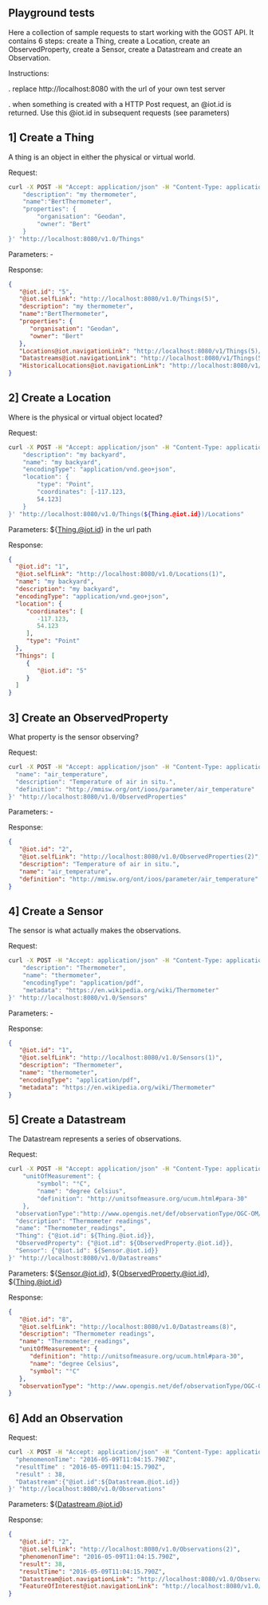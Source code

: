 ## Playground tests

Here a collection of sample requests to start working with the GOST API. It contains 6 steps: create a Thing, create a Location, create an ObservedProperty, create a Sensor, create a Datastream and create an Observation.

Instructions:

. replace http://localhost:8080 with the url of your own test server

. when something is created with a HTTP Post request, an @iot.id is returned. Use this @iot.id in subsequent requests (see parameters)

## 1] Create a Thing

A thing is an object in either the physical or virtual world.

Request:

```sh
curl -X POST -H "Accept: application/json" -H "Content-Type: application/json"  -d '{
    "description": "my thermometer",
    "name":"BertThermometer",
    "properties": {
        "organisation": "Geodan",
        "owner": "Bert"
    }
}' "http://localhost:8080/v1.0/Things"
```

Parameters: -

Response:
```json
{
   "@iot.id": "5",
   "@iot.selfLink": "http://localhost:8080/v1.0/Things(5)",
   "description": "my thermometer",
   "name":"BertThermometer",
   "properties": {
      "organisation": "Geodan",
      "owner": "Bert"
   },
   "Locations@iot.navigationLink": "http://localhost:8080/v1/Things(5)/Locations",
   "Datastreams@iot.navigationLink": "http://localhost:8080/v1/Things(5)/Datastreams",
   "HistoricalLocations@iot.navigationLink": "http://localhost:8080/v1/Things(5)/HistoricalLocations"
}
```

## 2] Create a Location

Where is the physical or virtual object located?

Request: 

```sh
curl -X POST -H "Accept: application/json" -H "Content-Type: application/json" -d '{
    "description": "my backyard",
    "name": "my backyard",
    "encodingType": "application/vnd.geo+json",
    "location": {
        "type": "Point",
        "coordinates": [-117.123,
        54.123]
    }
}' "http://localhost:8080/v1.0/Things(${Thing.@iot.id})/Locations"
```

Parameters: ${Thing.@iot.id} in the url path

Response:

```json
{
  "@iot.id": "1",
  "@iot.selfLink": "http://localhost:8080/v1.0/Locations(1)",
  "name": "my backyard",
  "description": "my backyard",
  "encodingType": "application/vnd.geo+json",
  "location": {
     "coordinates": [
        -117.123,
        54.123
     ],
     "type": "Point"
  },
  "Things": [
     {
        "@iot.id": "5"
     }
  ]
}
```

## 3] Create an ObservedProperty

What property is the sensor observing?

Request: 

```sh
curl -X POST -H "Accept: application/json" -H "Content-Type: application/json" -d '{
  "name": "air_temperature",
  "description": "Temperature of air in situ.",
  "definition": "http://mmisw.org/ont/ioos/parameter/air_temperature"
}' "http://localhost:8080/v1.0/ObservedProperties"
```

Parameters: -

Response:

```json
{
   "@iot.id": "2",
   "@iot.selfLink": "http://localhost:8080/v1.0/ObservedProperties(2)",
   "description": "Temperature of air in situ.",
   "name": "air_temperature",
   "definition": "http://mmisw.org/ont/ioos/parameter/air_temperature"
}
```

## 4] Create a Sensor

The sensor is what actually makes the observations. 

Request:

```sh
curl -X POST -H "Accept: application/json" -H "Content-Type: application/json" -d '{        
    "description": "Thermometer",
    "name": "thermometer",
    "encodingType": "application/pdf",
    "metadata": "https://en.wikipedia.org/wiki/Thermometer"
}' "http://localhost:8080/v1.0/Sensors"
```

Parameters: -

Response:

```json
{
   "@iot.id": "1",
   "@iot.selfLink": "http://localhost:8080/v1.0/Sensors(1)",
   "description": "Thermometer",
   "name": "thermometer",
   "encodingType": "application/pdf",
   "metadata": "https://en.wikipedia.org/wiki/Thermometer"
}
```

## 5] Create a Datastream

The Datastream represents a series of observations.

Request:

```sh
curl -X POST -H "Accept: application/json" -H "Content-Type: application/json" -d '{
    "unitOfMeasurement": {
        "symbol": "°C",
        "name": "degree Celsius",
        "definition": "http://unitsofmeasure.org/ucum.html#para-30"
    },
  "observationType":"http://www.opengis.net/def/observationType/OGC-OM/2.0/OM_Measurement",
  "description": "Thermometer readings",
  "name": "Thermometer_readings",
  "Thing": {"@iot.id": ${Thing.@iot.id}},
  "ObservedProperty": {"@iot.id": ${ObservedProperty.@iot.id}},
  "Sensor": {"@iot.id": ${Sensor.@iot.id}}
}' "http://localhost:8080/v1.0/Datastreams"
```

Parameters: ${Sensor.@iot.id}, ${ObservedProperty.@iot.id}, ${Thing.@iot.id}

Response:

```json
{
   "@iot.id": "8",
   "@iot.selfLink": "http://localhost:8080/v1.0/Datastreams(8)",
   "description": "Thermometer readings",
   "name": "Thermometer_readings",
   "unitOfMeasurement": {
      "definition": "http://unitsofmeasure.org/ucum.html#para-30",
      "name": "degree Celsius",
      "symbol": "°C"
   },
   "observationType": "http://www.opengis.net/def/observationType/OGC-OM/2.0/OM_Measurement"
}
```

## 6] Add an Observation

Request: 

```sh
curl -X POST -H "Accept: application/json" -H "Content-Type: application/json" -d '{
  "phenomenonTime": "2016-05-09T11:04:15.790Z",
  "resultTime" : "2016-05-09T11:04:15.790Z",
  "result" : 38,
  "Datastream":{"@iot.id":${Datastream.@iot.id}}
}' "http://localhost:8080/v1.0/Observations"
```

Parameters: ${Datastream.@iot.id}

Response:

```json
{
   "@iot.id": "2",
   "@iot.selfLink": "http://localhost:8080/v1.0/Observations(2)",
   "phenomenonTime": "2016-05-09T11:04:15.790Z",
   "result": 38,
   "resultTime": "2016-05-09T11:04:15.790Z",
   "Datastream@iot.navigationLink": "http://localhost:8080/v1.0/Observations(2)/Datastream",
   "FeatureOfInterest@iot.navigationLink": "http://localhost:8080/v1.0/Observations(185)/FeatureOfInterest"
}
```
